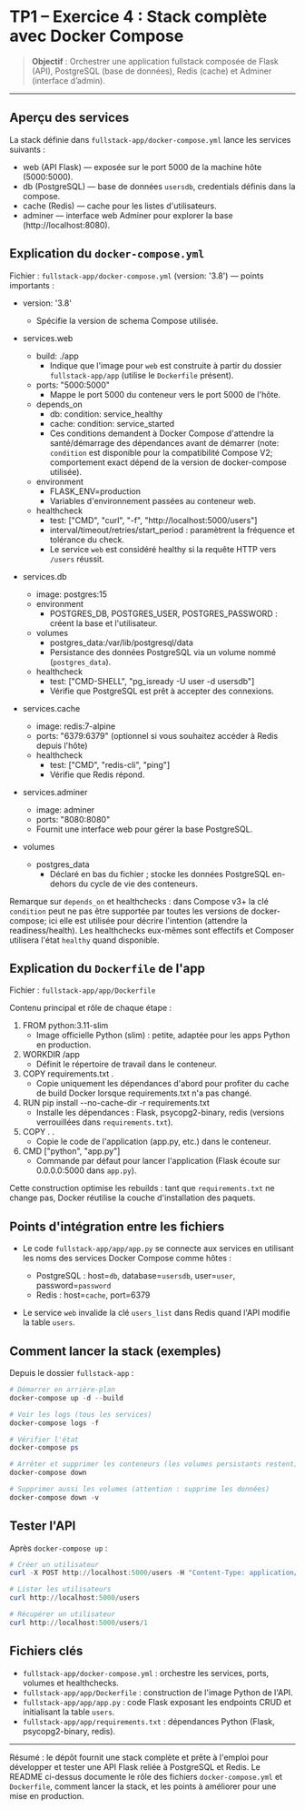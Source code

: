 # TP1 – Exercice 4 : Stack complète avec Docker Compose

> **Objectif** : Orchestrer une application fullstack composée de Flask (API), PostgreSQL (base de données), Redis (cache) et Adminer (interface d’admin).

---

## Aperçu des services

La stack définie dans `fullstack-app/docker-compose.yml` lance les services suivants :

- web (API Flask) — exposée sur le port 5000 de la machine hôte (5000:5000).
- db (PostgreSQL) — base de données `usersdb`, credentials définis dans la compose.
- cache (Redis) — cache pour les listes d'utilisateurs.
- adminer — interface web Adminer pour explorer la base (http://localhost:8080).

## Explication du `docker-compose.yml`

Fichier : `fullstack-app/docker-compose.yml` (version: '3.8') — points importants :

- version: '3.8'
	- Spécifie la version de schema Compose utilisée.

- services.web
	- build: ./app
		- Indique que l'image pour `web` est construite à partir du dossier `fullstack-app/app` (utilise le `Dockerfile` présent).
	- ports: "5000:5000"
		- Mappe le port 5000 du conteneur vers le port 5000 de l'hôte.
	- depends_on
		- db: condition: service_healthy
		- cache: condition: service_started
		- Ces conditions demandent à Docker Compose d'attendre la santé/démarrage des dépendances avant de démarrer (note: `condition` est disponible pour la compatibilité Compose V2; comportement exact dépend de la version de docker-compose utilisée).
	- environment
		- FLASK_ENV=production
		- Variables d'environnement passées au conteneur web.
	- healthcheck
		- test: ["CMD", "curl", "-f", "http://localhost:5000/users"]
		- interval/timeout/retries/start_period : paramètrent la fréquence et tolérance du check.
		- Le service `web` est considéré healthy si la requête HTTP vers `/users` réussit.

- services.db
	- image: postgres:15
	- environment
		- POSTGRES_DB, POSTGRES_USER, POSTGRES_PASSWORD : créent la base et l'utilisateur.
	- volumes
		- postgres_data:/var/lib/postgresql/data
		- Persistance des données PostgreSQL via un volume nommé (`postgres_data`).
	- healthcheck
		- test: ["CMD-SHELL", "pg_isready -U user -d usersdb"]
		- Vérifie que PostgreSQL est prêt à accepter des connexions.

- services.cache
	- image: redis:7-alpine
	- ports: "6379:6379" (optionnel si vous souhaitez accéder à Redis depuis l'hôte)
	- healthcheck
		- test: ["CMD", "redis-cli", "ping"]
		- Vérifie que Redis répond.

- services.adminer
	- image: adminer
	- ports: "8080:8080"
	- Fournit une interface web pour gérer la base PostgreSQL.

- volumes
	- postgres_data
		- Déclaré en bas du fichier ; stocke les données PostgreSQL en-dehors du cycle de vie des conteneurs.

Remarque sur `depends_on` et healthchecks : dans Compose v3+ la clé `condition` peut ne pas être supportée par toutes les versions de docker-compose; ici elle est utilisée pour décrire l'intention (attendre la readiness/health). Les healthchecks eux-mêmes sont effectifs et Composer utilisera l'état `healthy` quand disponible.

## Explication du `Dockerfile` de l'app

Fichier : `fullstack-app/app/Dockerfile`

Contenu principal et rôle de chaque étape :

1) FROM python:3.11-slim
	 - Image officielle Python (slim) : petite, adaptée pour les apps Python en production.
2) WORKDIR /app
	 - Définit le répertoire de travail dans le conteneur.
3) COPY requirements.txt .
	 - Copie uniquement les dépendances d'abord pour profiter du cache de build Docker lorsque requirements.txt n'a pas changé.
4) RUN pip install --no-cache-dir -r requirements.txt
	 - Installe les dépendances : Flask, psycopg2-binary, redis (versions verrouillées dans `requirements.txt`).
5) COPY . .
	 - Copie le code de l'application (app.py, etc.) dans le conteneur.
6) CMD ["python", "app.py"]
	 - Commande par défaut pour lancer l'application (Flask écoute sur 0.0.0.0:5000 dans `app.py`).

Cette construction optimise les rebuilds : tant que `requirements.txt` ne change pas, Docker réutilise la couche d'installation des paquets.

## Points d'intégration entre les fichiers

- Le code `fullstack-app/app/app.py` se connecte aux services en utilisant les noms des services Docker Compose comme hôtes :
	- PostgreSQL : host=`db`, database=`usersdb`, user=`user`, password=`password`
	- Redis : host=`cache`, port=6379

- Le service `web` invalide la clé `users_list` dans Redis quand l'API modifie la table `users`.

## Comment lancer la stack (exemples)

Depuis le dossier `fullstack-app` :

```powershell
# Démarrer en arrière-plan
docker-compose up -d --build

# Voir les logs (tous les services)
docker-compose logs -f

# Vérifier l'état
docker-compose ps

# Arrêter et supprimer les conteneurs (les volumes persistants restent)
docker-compose down

# Supprimer aussi les volumes (attention : supprime les données)
docker-compose down -v
```

## Tester l'API

Après `docker-compose up` :

```powershell
# Créer un utilisateur
curl -X POST http://localhost:5000/users -H "Content-Type: application/json" -d '{"name":"Yassine","email":"yassine@example.com"}'

# Lister les utilisateurs
curl http://localhost:5000/users

# Récupérer un utilisateur
curl http://localhost:5000/users/1
```

## Fichiers clés

- `fullstack-app/docker-compose.yml` : orchestre les services, ports, volumes et healthchecks.
- `fullstack-app/app/Dockerfile` : construction de l'image Python de l'API.
- `fullstack-app/app/app.py` : code Flask exposant les endpoints CRUD et initialisant la table `users`.
- `fullstack-app/app/requirements.txt` : dépendances Python (Flask, psycopg2-binary, redis).


---

Résumé : le dépôt fournit une stack complète et prête à l'emploi pour développer et tester une API Flask reliée à PostgreSQL et Redis. Le README ci-dessus documente le rôle des fichiers `docker-compose.yml` et `Dockerfile`, comment lancer la stack, et les points à améliorer pour une mise en production.

